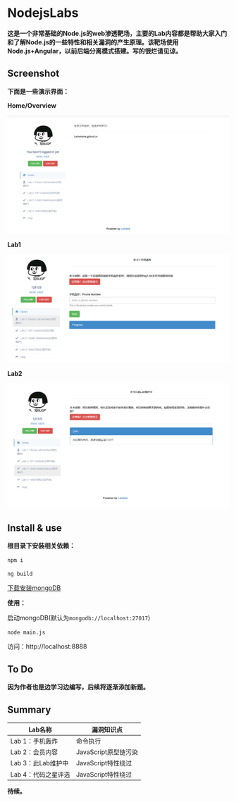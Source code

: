# NodejsLabs

**这是一个非常基础的Node.js的web渗透靶场，主要的Lab内容都是帮助大家入门和了解Node.js的一些特性和相关漏洞的产生原理。该靶场使用Node.js+Angular，以前后端分离模式搭建。写的很烂请见谅。**

## Screenshot

**下面是一些演示界面：**

**Home/Overview**

![screenshot1](./image/screenshot1.png)

 **Lab1**

![screenshot2](./image/screenshot2.png)

**Lab2**

![screenshot2](./image/screenshot3.png)

## Install & use

**根目录下安装相关依赖：**

`npm i`

`ng build` 

[下载安装mongoDB](https://docs.mongodb.com/manual/administration/install-community/)

**使用：**

启动mongoDB(默认为`mongodb://localhost:27017`)

`node main.js`

访问：http://localhost:8888

## To Do

**因为作者也是边学习边编写，后续将逐渐添加新题。**

## Summary

| Lab名称             | 漏洞知识点           |
| ------------------- | -------------------- |
| Lab 1：手机轰炸     | 命令执行             |
| Lab 2：会员内容     | JavaScript原型链污染 |
| Lab 3：此Lab维护中  | JavaScript特性绕过   |
| Lab 4：代码之星评选 | JavaScript特性绕过   |

**待续。**

